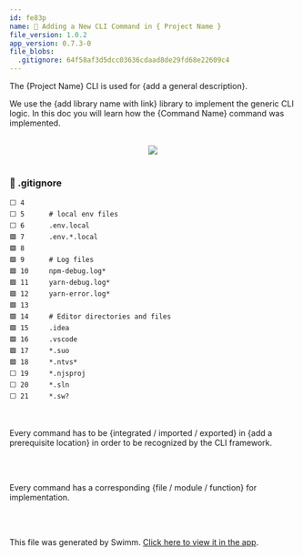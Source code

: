 ```yaml
---
id: fe83p
name: 🧰 Adding a New CLI Command in { Project Name }
file_version: 1.0.2
app_version: 0.7.3-0
file_blobs:
  .gitignore: 64f58af3d5dcc03636cdaad8de29fd68e22609c4
---
```


The {Project Name} CLI is used for {add a general description}.

We use the {add library name with link} library to implement the generic CLI logic. In this doc you will learn how the {Command Name} command was implemented.

<br/>

<div align="center"><img src="https://firebasestorage.googleapis.com/v0/b/swimmio-content/o/repositories%2F5uDzblDyNSQUaETEGltk%2F1f20ce9f-92b6-45ff-a476-3a55dd900d44.png?alt=media&token=21bf3a7a-9a98-4abe-bb0b-d0599a031889" style="width:'25%'"/></div>

<br/>

<!-- NOTE-swimm-snippet: the lines below link your snippet to Swimm -->
### 📄 .gitignore
```gitignore
⬜ 4      
⬜ 5      # local env files
⬜ 6      .env.local
🟩 7      .env.*.local
🟩 8      
🟩 9      # Log files
🟩 10     npm-debug.log*
🟩 11     yarn-debug.log*
🟩 12     yarn-error.log*
🟩 13     
🟩 14     # Editor directories and files
🟩 15     .idea
🟩 16     .vscode
🟩 17     *.suo
🟩 18     *.ntvs*
⬜ 19     *.njsproj
⬜ 20     *.sln
⬜ 21     *.sw?
```

<br/>

Every command has to be {integrated / imported / exported} in {add a prerequisite location} in order to be recognized by the CLI framework.

<br/>



<br/>

Every command has a corresponding {file / module / function} for implementation.

<br/>



<br/>

This file was generated by Swimm. [Click here to view it in the app](https://swimm-web-app.web.app/repos/Z2l0aHViJTNBJTNBc3ItZXh0ZW5zaW9uJTNBJTNBZG91ZWs=/docs/fe83p).